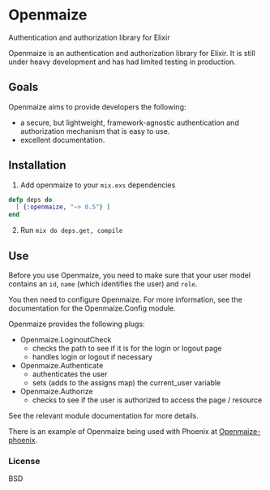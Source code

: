 # Openmaize

Authentication and authorization library for Elixir

Openmaize is an authentication and authorization library for Elixir.
It is still under heavy development and has had limited testing
in production.

## Goals

Openmaize aims to provide developers the following:

* a secure, but lightweight, framework-agnostic authentication and authorization
mechanism that is easy to use.
* excellent documentation.

## Installation

1. Add openmaize to your `mix.exs` dependencies

  ```elixir
  defp deps do
    [ {:openmaize, "~> 0.5"} ]
  end
  ```

2. Run `mix do deps.get, compile`

## Use

Before you use Openmaize, you need to make sure that your user model
contains an `id`, `name` (which identifies the user) and `role`.

You then need to configure Openmaize. For more information, see the documentation
for the Openmaize.Config module.

Openmaize provides the following plugs:

* Openmaize.LoginoutCheck
    * checks the path to see if it is for the login or logout page
    * handles login or logout if necessary
* Openmaize.Authenticate
    * authenticates the user
    * sets (adds to the assigns map) the current_user variable
* Openmaize.Authorize
    * checks to see if the user is authorized to access the page / resource

See the relevant module documentation for more details.

There is an example of Openmaize being used with Phoenix at
[Openmaize-phoenix](https://github.com/riverrun/openmaize-phoenix).

### License

BSD

